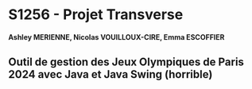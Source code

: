# S1256 - Projet Transverse

#### Ashley MERIENNE, Nicolas VOUILLOUX-CIRE, Emma ESCOFFIER

## Outil de gestion des Jeux Olympiques de Paris 2024 avec Java et Java Swing (horrible)

